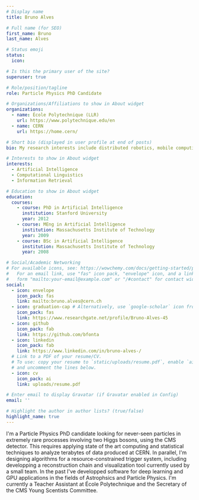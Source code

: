 ```yaml
---
# Display name
title: Bruno Alves

# Full name (for SEO)
first_name: Bruno
last_name: Alves

# Status emoji
status:
  icon: 

# Is this the primary user of the site?
superuser: true

# Role/position/tagline
role: Particle Physics PhD Candidate

# Organizations/Affiliations to show in About widget
organizations:
  - name: École Polytechnique (LLR)
    url: https://www.polytechnique.edu/en
  - name: CERN
    url: https://home.cern/

# Short bio (displayed in user profile at end of posts)
bio: My research interests include distributed robotics, mobile computing and programmable matter.

# Interests to show in About widget
interests:
  - Artificial Intelligence
  - Computational Linguistics
  - Information Retrieval

# Education to show in About widget
education:
  courses:
    - course: PhD in Artificial Intelligence
      institution: Stanford University
      year: 2012
    - course: MEng in Artificial Intelligence
      institution: Massachusetts Institute of Technology
      year: 2009
    - course: BSc in Artificial Intelligence
      institution: Massachusetts Institute of Technology
      year: 2008

# Social/Academic Networking
# For available icons, see: https://wowchemy.com/docs/getting-started/page-builder/#icons
#   For an email link, use "fas" icon pack, "envelope" icon, and a link in the
#   form "mailto:your-email@example.com" or "/#contact" for contact widget.
social:
  - icon: envelope
    icon_pack: fas
    link: mailto:bruno.alves@cern.ch
  - icon: graduation-cap # Alternatively, use `google-scholar` icon from `ai` icon pack
    icon_pack: fas
    link: https://www.researchgate.net/profile/Bruno-Alves-45
  - icon: github
    icon_pack: fab
    link: https://github.com/bfonta
  - icon: linkedin
    icon_pack: fab
    link: https://www.linkedin.com/in/bruno-alves-/
  # Link to a PDF of your resume/CV.
  # To use: copy your resume to `static/uploads/resume.pdf`, enable `ai` icons in `params.yaml`,
  # and uncomment the lines below.
  - icon: cv
    icon_pack: ai
    link: uploads/resume.pdf

# Enter email to display Gravatar (if Gravatar enabled in Config)
email: ''

# Highlight the author in author lists? (true/false)
highlight_name: true
---
```


I'm a Particle Physics PhD candidate looking for never-seen particles in extremely rare processes involving two Higgs bosons, using the CMS detector. This requires applying state of the art computing and statistical techniques to analyze terabytes of data produced at CERN. In parallel, I'm designing algorithms for a resource-constrained trigger system, including developping a reconstruction chain and visualization tool currently used by a small team. In the past I've developped software for deep learning and GPU applications in the fields of Astrophsics and Particle Physics. 
I'm currently a Teacher Assistant at École Polytechnique and the Secretary of the CMS Young Scentists Committee.
